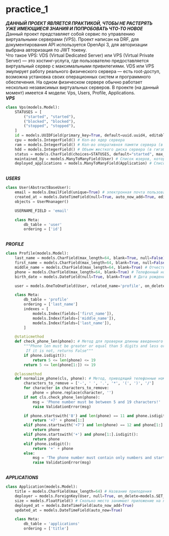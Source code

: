 # practice_1
***ДАННЫЙ ПРОЕКТ ЯВЛЯЕТСЯ ПРАКТИКОЙ, ЧТОБЫ НЕ РАСТЕРЯТЬ УЖЕ ИМЕЮЩИЕСЯ ЗНАНИЯ И ПОПРОБОВАТЬ ЧТО-ТО НОВОЕ***<br />
Данный проект представляет собой сервис по управлению виртуальными серверами (VPS). Проект написан на DRF, для документирования API используется OpenApi 3,
для авторизации выбрана авторизация по JWT токену.
<br />Что такое VPS:
VDS (Virtual Dedicated Server) или VPS (Virtual Private Server) — это хостинг-услуга, где пользователю предоставляется виртуальный сервер 
с максимальными привилегиями. VDS или VPS эмулирует работу реального физического сервера — есть root-доступ, возможна установка своих операционных
систем и программного обеспечения. На одном физическом сервере обычно работает несколько независимых виртуальных серверов.
В проекте (на данный момент) имеется 4 модели: Vps, Users, Profile, Applications.<br />
***VPS***<br />
        
```python
class Vps(models.Model):
    STATUSES = [
        ("started", "started"),
        ("blocked", "blocked"),
        ("stopped", "stopped"),
    ]
    id = models.UUIDField(primary_key=True, default=uuid.uuid4, editable=False)
    cpu = models.IntegerField() # Кол-во ядер сервера
    ram = models.IntegerField() # Кол-во оперативноя памяти сервера (в гигабайтах)
    hdd = models.IntegerField() # Объем жесткого диска сервера (в гигабайтах)
    status = models.CharField(choices=STATUSES, default="started", max_length=7) # Статус сервера (Возможные статусы указаны в STATUSES)
    maintained_by = models.ManyToManyField(User) # Список юзеров, которые занимаются администрированием сервера
    deployed_applications = models.ManyToManyField(Application) # Список приложений (программ), развернутых на сервере
```
        
<br />***USERS***<br />
        
```python
class User(AbstractBaseUser):
    email = models.EmailField(unique=True) # электронная почта пользователя, используется для авторизации в системе
    created_at = models.DateTimeField(null=True, auto_now_add=True, editable=False)
    objects = UserMnanager()

    USERNAME_FIELD = 'email'

    class Meta:
        db_table = 'user'
        ordering = ['id']
```
        
<br />***PROFILE***<br />
        
```python
class Profile(models.Model):
    last_name = models.CharField(max_length=64, blank=True, null=False) # Фамилия пользователя
    first_name = models.CharField(max_length=64, blank=True, null=False) # Имя пользователя
    middle_name = models.CharField(max_length=64, blank=True) # Отчество пользователя
    phone = models.CharField(max_length=64, blank=True) # Телефонный номер пользователя
    birth_date = models.DateField(null=True, blank=True) # Дата рождения пользователя

    user = models.OneToOneField(User, related_name='profile', on_delete=models.CASCADE, primary_key=True) # Юзер, которому принадлежит данный профиль

    class Meta:
        db_table = 'profile'
        ordering = ['last_name']
        indexes = [
            models.Index(fields=['first_name']),
            models.Index(fields=['middle_name']),
            models.Index(fields=['last_name']),
        ]

    @staticmethod
    def check_phone_len(phone): # Метод для проверки длинны введенного телефонного номера
        """Phone len must be greater or equal than 5 digits and less or equal than 19.
         If it is not, returns False"""
        if phone.isdigit():
            return 5 <= len(phone) <= 19
        return 5 <= len(phone[1:]) <= 19

    @classmethod
    def normalize_phone(cls, phone): # Метод, приводящий телефонные номера под стандарт РФ
        characters_to_remove = ['-', ' ', '.', '*', '(', ')', '/']
        for character in characters_to_remove:
            phone = phone.replace(character, '')
        if not cls.check_phone_len(phone):
            msg = 'Phone number must be between 5 and 19 characters!'
            raise ValidationError(msg)

        if phone.startswith('8') and len(phone) == 11 and phone.isdigit():
            return '+7' + phone[1:]
        elif phone.startswith('+7') and len(phone) == 12 and phone[1:].isdigit():
            return phone
        elif phone.startswith('+') and phone[1:].isdigit():
            return phone
        elif phone.isdigit():
            return '+' + phone
        else:
            msg = 'The phone number must contain only numbers and start with a plus sign!'
            raise ValidationError(msg)
```
        
<br />***APPLICATIONS***<br />
        
```python
class Application(models.Model):
    title = models.CharField(max_length=64) # Название прилодения
    deployer = models.ForeignKey(User, null=True, on_delete=models.SET_NULL) # Пользователь, который развернул приложение на сервере
    size = models.FloatField() # Сколько место занимает приложение на жестком диске сервера (в мегабайтах)
    deployed_at = models.DateTimeField(auto_now_add=True)
    updated_at = models.DateTimeField(auto_now=True)

    class Meta:
        db_table = 'applications'
        ordering = ['title']
```
        
